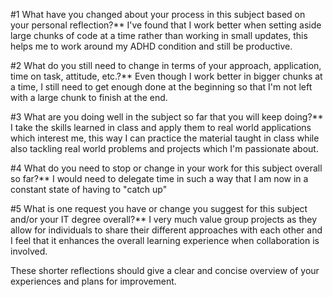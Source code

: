#1 What have you changed about your process in this subject based on your personal reflection?**
I've found that I work better when setting aside large chunks of code at a time rather than working in small updates, this helps me to work around my ADHD condition and still be productive.

#2 What do you still need to change in terms of your approach, application, time on task, attitude, etc.?**
Even though I work better in bigger chunks at a time, I still need to get enough done at the beginning so that I'm not left with a large chunk to finish at the end.

#3 What are you doing well in the subject so far that you will keep doing?**
I take the skills learned in class and apply them to real world applications which interest me, this way I can practice the material taught in class while also tackling real world problems and projects which I'm passionate about.

#4 What do you need to stop or change in your work for this subject overall so far?**
I would need to delegate time in such a way that I am now in a constant state of having to "catch up"

#5 What is one request you have or change you suggest for this subject and/or your IT degree overall?**
I very much value group projects as they allow for individuals to share their different approaches with each other and I feel that it enhances the overall learning experience when collaboration is involved.

These shorter reflections should give a clear and concise overview of your experiences and plans for improvement.